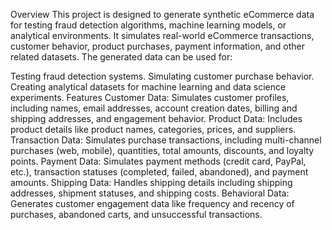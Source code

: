 Overview
This project is designed to generate synthetic eCommerce data for testing fraud detection algorithms, machine learning models, or analytical environments. It simulates real-world eCommerce transactions, customer behavior, product purchases, payment information, and other related datasets. The generated data can be used for:

Testing fraud detection systems.
Simulating customer purchase behavior.
Creating analytical datasets for machine learning and data science experiments.
Features
Customer Data: Simulates customer profiles, including names, email addresses, account creation dates, billing and shipping addresses, and engagement behavior.
Product Data: Includes product details like product names, categories, prices, and suppliers.
Transaction Data: Simulates purchase transactions, including multi-channel purchases (web, mobile), quantities, total amounts, discounts, and loyalty points.
Payment Data: Simulates payment methods (credit card, PayPal, etc.), transaction statuses (completed, failed, abandoned), and payment amounts.
Shipping Data: Handles shipping details including shipping addresses, shipment statuses, and shipping costs.
Behavioral Data: Generates customer engagement data like frequency and recency of purchases, abandoned carts, and unsuccessful transactions.